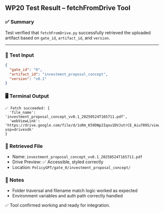 ## WP20 Test Result – fetchFromDrive Tool

### ✅ Summary
Test verified that `fetchFromDrive.py` successfully retrieved the uploaded artifact based on `gate_id`, `artifact_id`, and `version`.

---

### 🎯 Test Input
```json
{
  "gate_id": "0",
  "artifact_id": "investment_proposal_concept",
  "version": "v0.1"
}
```

### 🖥️ Terminal Output
```
✅ Fetch succeeded: {
  'file_name': 'investment_proposal_concept_vv0.1_20250524T165711.pdf',
  'webViewLink': 'https://drive.google.com/file/d/1oRm_K59DNp2Iqou1DVJutrCE_Aiu709S/view?usp=drivesdk'
}
```

### 📎 Retrieved File
- Name: `investment_proposal_concept_vv0.1_20250524T165711.pdf`
- Drive Preview: ✅ Accessible, styled correctly
- Location: `PolicyGPT/gate_0/investment_proposal_concept/`

### 🧠 Notes
- Folder traversal and filename match logic worked as expected
- Environment variables and auth path correctly handled

✅ Tool confirmed working and ready for integration.
